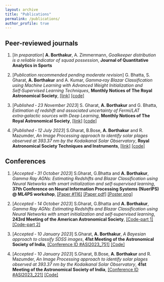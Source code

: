 ```yaml
---
layout: archive
title: "Publications"
permalink: /publications/
author_profile: true
---
```


## Peer-reviewed journals


1) [*In preparation*] **A. Borthakur**, A. Zimmermann, *Goalkeeper distribution is a reliable indicator of squad possession*, **Journal of Quantitative Analytics in Sports**


2) [*Publication recommended pending moderate revision*] G. Bhatta, S. Gharat, **A. Borthakur** and A. Kumar, *Gamma‑ray Blazar Classification using Machine Learning with Advanced Weight Initialization and Self‑Supervised Learning Techniques*, **Monthly Notices of The Royal Astronomical Society**, [[link]](https://arxiv.org/abs/2310.06095)  [[code]](https://github.com/abhimanyu911/bcu-classification)


3) [*Published ‑ 23 November 2023*] S. Gharat, **A. Borthakur** and G. Bhatta, *Estimation of redshift and associated uncertainty of Fermi/LAT extra‑galactic sources with Deep Learning*, **Monthly Notices of The Royal Astronomical Society**, [[link]](https://academic.oup.com/mnras/article/527/3/6198/7445008)  [[code]](https://github.com/abhimanyu911/redshift-regression-with-uncertainty)


4) [*Published ‑ 12 July 2023*] S.Gharat, B.Bose, **A. Borthakur** and R. Mazumder, *An Image Processing approach to identify solar plages observed at 393.37 nm by the Kodaikanal Solar Observatory*, **Royal Astronomical Society Techniques and Instruments**, [[link]](https://academic.oup.com/rasti/article/2/1/393/7223482)  [[code]](https://github.com/abhimanyu911/Plages-Identification)


## Conferences


1) [*Accepted ‑ 31 October 2023*] S.Gharat, G.Bhatta and **A. Borthakur**, *Gamma Ray AGNs: Estimating Redshifts and Blazar Classification using Neural Networks with smart initialization and self‑supervised learning*, **37th Conference on Neural Information Processing Systems (NuerIPS) @ ML4PS workshop**, [[Paper #116]](https://ml4physicalsciences.github.io/2023/)  [[Paper pdf]](https://ml4physicalsciences.github.io/2023/files/NeurIPS_ML4PS_2023_116.pdf)  [[Poster png]](https://nips.cc/media/PosterPDFs/NeurIPS%202023/76165.png)


2) [*Accepted ‑ 14 October 2023*] S.Gharat, G.Bhatta and **A. Borthakur**, *Gamma Ray AGNs: Estimating Redshifts and Blazar Classification using Neural Networks with smart initialization and self‑supervised learning*, **243rd Meeting of the American Astronomical Society**, [[Code-part 1]](https://github.com/abhimanyu911/redshift-regression-with-uncertainty)  [[Code-part 2]](https://github.com/abhimanyu911/bcu-classification)


3) [*Accepted ‑ 10 January 2023*] S.Gharat, **A. Borthakur**, *A Bayesian approach to classify SDSS images*, **41st Meeting of the Astronomical Society of India**, [[Conference ID #ASI2023_751]](https://www.astron-soc.in/asi2023/sites/default/files/bp_file_uploads/ASI_2023_Instrumentation_and_Techniques1.pdf)  [[Code]](https://github.com/abhimanyu911/bayesian_sdss)


4) [*Accepted ‑ 10 January 2023*] S.Gharat, B.Bose, **A. Borthakur** and R. Mazumder, *An Image Processing approach to identify solar plages observed at 393.37 nm by the Kodaikanal Solar Observatory*, **41st Meeting of the Astronomical Society of India**, [[Conference ID #ASI2023_221]](https://www.astron-soc.in/asi2023/sites/default/files/bp_file_uploads/ASI_2023_Instrumentation_and_Techniques1.pdf)  [[Code]](https://github.com/abhimanyu911/Plages-Identification)